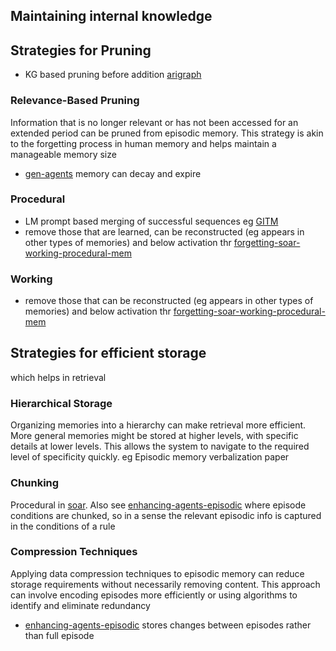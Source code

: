 ## Maintaining internal knowledge

## Strategies for Pruning
- KG based pruning before addition [arigraph](papers/arigraph.md)
### Relevance-Based Pruning
Information that is no longer relevant or has not been accessed for an extended period can be pruned from episodic memory. This strategy is akin to the forgetting process in human memory and helps maintain a manageable memory size
- [gen-agents](../../../gh-notes/agi-potential-notes/papers/gen-agents.md) memory can decay and expire
### Procedural
- LM prompt based merging of successful sequences eg [GITM](papers/GITM.md)
- remove those that are learned, can be reconstructed (eg appears in other types of memories) and below activation thr [forgetting-soar-working-procedural-mem](../papers/forgetting-soar-working-procedural-mem.md)

### Working
- remove those that can be reconstructed (eg appears in other types of memories) and below activation thr [forgetting-soar-working-procedural-mem](../papers/forgetting-soar-working-procedural-mem.md)

## Strategies for efficient storage
which helps in retrieval
### Hierarchical Storage
Organizing memories into a hierarchy can make retrieval more efficient. More general memories might be stored at higher levels, with specific details at lower levels. This allows the system to navigate to the required level of specificity quickly. eg Episodic memory verbalization paper
### Chunking
Procedural in [soar](../../../gh-notes/agi-potential-notes/papers/soar.md). Also see [enhancing-agents-episodic](../../../gh-notes/agi-potential-notes/papers/enhancing-agents-episodic.md) where episode conditions are chunked, so in a sense the relevant episodic info is captured in the conditions of a rule

### Compression Techniques
Applying data compression techniques to episodic memory can reduce storage requirements without necessarily removing content. This approach can involve encoding episodes more efficiently or using algorithms to identify and eliminate redundancy
- [enhancing-agents-episodic](../../../gh-notes/agi-potential-notes/papers/enhancing-agents-episodic.md) stores changes between episodes rather than full episode


